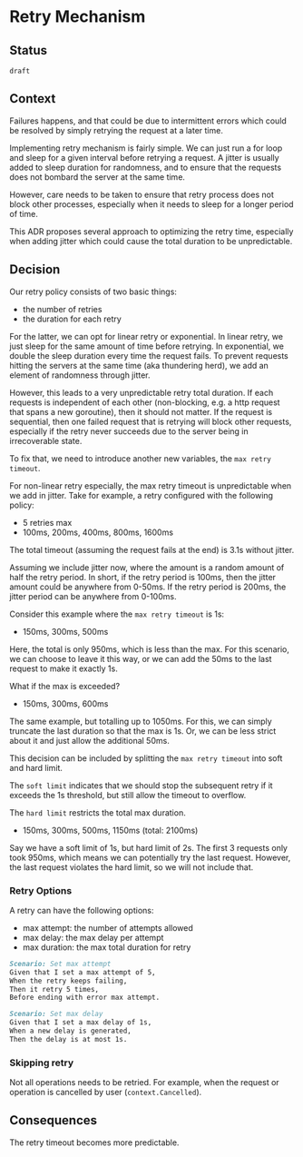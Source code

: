 # Retry Mechanism

## Status


`draft`

## Context


Failures happens, and that could be due to intermittent errors which could be resolved by simply retrying the request at a later time.

Implementing retry mechanism is fairly simple. We can just run a for loop and sleep for a given interval before retrying a request. A jitter is usually added to sleep duration for randomness, and to ensure that the requests does not bombard the server at the same time.

However, care needs to be taken to ensure that retry process does not block other processes, especially when it needs to sleep for a longer period of time.

This ADR proposes several approach to optimizing the retry time, especially when adding jitter which could cause the total duration to be unpredictable.



## Decision


Our retry policy consists of two basic things:
- the number of retries
- the duration for each retry


For the latter, we can opt for linear retry or exponential. In linear retry, we just sleep for the same amount of time before retrying. In exponential, we double the sleep duration every time the request fails. To prevent requests hitting the servers at the same time (aka thundering herd), we add an element of randomness through jitter.


However, this leads to a very unpredictable retry total duration. If each requests is independent of each other (non-blocking, e.g. a http request that spans a new goroutine), then it should not matter. If the request is sequential, then one failed request that is retrying will block other requests, especially if the retry never succeeds due to the server being in irrecoverable state.


To fix that, we need to introduce another new variables, the `max retry timeout`.

For non-linear retry especially, the max retry timeout is unpredictable when we add in jitter. Take for example, a retry configured with the following policy:

- 5 retries max
- 100ms, 200ms, 400ms, 800ms, 1600ms

The total timeout (assuming the request fails at the end) is 3.1s without jitter.


Assuming we include jitter now, where the amount is a random amount of half the retry period. In short, if the retry period is 100ms, then the jitter amount could be anywhere from 0-50ms. If the retry period is 200ms, the jitter period can be anywhere from 0-100ms.


Consider this example where the `max retry timeout` is 1s:

- 150ms, 300ms, 500ms

Here, the total is only 950ms, which is less than the max. For this scenario, we can choose to leave it this way, or we can add the 50ms to the last request to make it exactly 1s.

What if the max is exceeded?

- 150ms, 300ms, 600ms

The same example, but totalling up to 1050ms. For this, we can simply truncate the last duration so that the max is 1s. Or, we can be less strict about it and just allow the additional 50ms.


This decision can be included by splitting the `max retry timeout` into soft and hard limit.

The `soft limit` indicates that we should stop the subsequent retry if it exceeds the 1s threshold, but still allow the timeout to overflow.

The `hard limit` restricts the total max duration.


- 150ms, 300ms, 500ms, 1150ms (total: 2100ms)

Say we have a soft limit of 1s, but hard limit of 2s. The first 3 requests only took 950ms, which means we can potentially try the last request. However, the last request violates the hard limit, so we will not include that.


### Retry Options

A retry can have the following options:
- max attempt: the number of attempts allowed
- max delay: the max delay per attempt
- max duration: the max total duration for retry

```markdown
Scenario: Set max attempt
Given that I set a max attempt of 5,
When the retry keeps failing,
Then it retry 5 times,
Before ending with error max attempt.
```

```markdown
Scenario: Set max delay
Given that I set a max delay of 1s,
When a new delay is generated,
Then the delay is at most 1s.
```

### Skipping retry

Not all operations needs to be retried. For example, when the request or operation is cancelled by user (`context.Cancelled`).


## Consequences


The retry timeout becomes more predictable.
